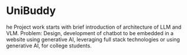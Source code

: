 # UniBuddy
he Project work starts with brief introduction of  architecture of LLM and VLM. Problem: Design, development of chatbot to be embedded in a website using generative AI, leveraging full stack technologies or using generative AI, for college students.
